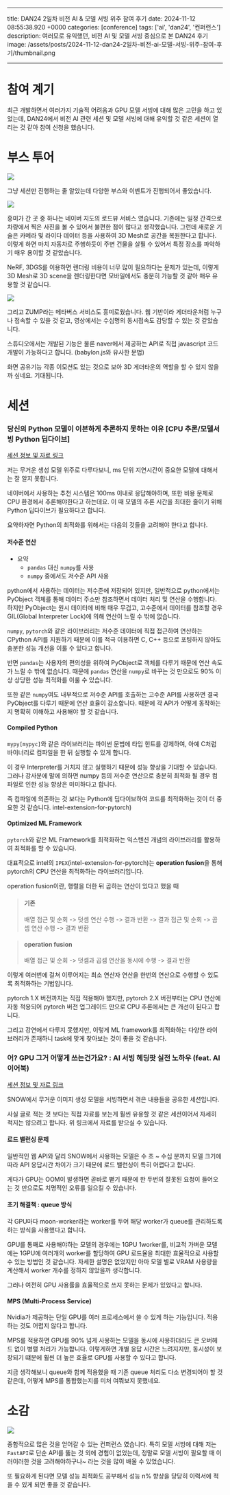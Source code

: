 

---
title: DAN24 2일차 비전 AI & 모델 서빙 위주 참여 후기
date: 2024-11-12 08:55:38.920 +0000
categories: [conference]
tags: ['ai', 'dan24', '컨퍼런스']
description: 여러모로 유익했던, 비전 AI 및 모델 서빙 중심으로 본 DAN24 후기
image: /assets/posts/2024-11-12-dan24-2일차-비전-ai-모델-서빙-위주-참여-후기/thumbnail.png

---

# 참여 계기
최근 개발하면서 여러가지 기술적 어려움과 GPU 모델 서빙에 대해 많은 고민을 하고 있었는데, DAN24에서 비전 AI 관련 세션 및 모델 서빙에 대해 유익할 것 같은 세션이 열리는 것 같아 참여 신청을 했습니다.
# 부스 투어
![](/assets/posts/2024-11-12-dan24-2일차-비전-ai-모델-서빙-위주-참여-후기/img0.png)

그냥 세션만 진행하는 줄 알았는데 다양한 부스와 이벤트가 진행되어서 좋았습니다.

![](/assets/posts/2024-11-12-dan24-2일차-비전-ai-모델-서빙-위주-참여-후기/img1.png)

흥미가 간 곳 중 하나는 네이버 지도의 로드뷰 서비스 였습니다. 기존에는 일정 간격으로 차량에서 찍은 사진을 볼 수 있어서 불편한 점이 많다고 생각했습니다. 
그런데 새로운 기술은 카메라 및 라이다 데이터 등을 사용하여 3D Mesh로 공간을 복원한다고 합니다. 이렇게 하면 마치 자동차로 주행하듯이 주변 건물을 살필 수 있어서 특정 장소를 파악하기 매우 용이할 것 같았습니다.

NeRF, 3DGS를 이용하면 렌더링 비용이 너무 많이 필요하다는 문제가 있는데, 이렇게 3D Mesh로 3D scene을 렌더링한다면 모바일에서도 충분히 가능할 것 같아 매우 유용할 것 같습니다.

![](/assets/posts/2024-11-12-dan24-2일차-비전-ai-모델-서빙-위주-참여-후기/img2.png)

그리고 ZUMP라는 메타버스 서비스도 흥미로웠습니다.
웹 기반이라 게더타운처럼 누구나 접속할 수 있을 것 같고, 영상에서는 수십명의 동시접속도 감당할 수 있는 것 같았습니다.

스튜디오에서는 개발된 기능은 물론 naver에서 제공하는 API로 직접 javascript 코드 개발이 가능하다고 합니다. (babylon.js와 유사한 문법)

화면 공유기능 각종 이모션도 있는 것으로 보아 3D 게더타운의 역할을 할 수 있지 않을까 싶네요. 기대됩니다.

# 세션

### 당신의 Python 모델이 이븐하게 추론하지 못하는 이유 [CPU 추론/모델서빙 Python 딥다이브]
[세션 정보 및 자료 링크](https://dan.naver.com/24/sessions/614)

저는 무거운 생성 모델 위주로 다루다보니, ms 단위 지연시간이 중요한 모델에 대해서는 잘 알지 못합니다.

네이버에서 사용하는 추천 시스템은 100ms 이내로 응답해야하며, 또한 비용 문제로 CPU 환경에서 추론해야한다고 하는데요. 이 때 모델의 추론 시간을 최대한 줄이기 위해 Python 딥다이브가 필요하다고 합니다.

요약하자면 Python의 최적화를 위해서는 다음의 것들을 고려해야 한다고 합니다.
#### 저수준 연산
- 요약
  - `pandas` 대신 `numpy`를 사용
  - `numpy` 중에서도 저수준 API 사용

python에서 사용하는 데이터는 저수준에 저장되어 있지만, 일반적으로 python에서는 PyObject 객체를 통해 데이터 주소만 참조하면서 데이터 처리 및 연산을 수행합니다.
하지만 PyObject는 원시 데이터에 비해 매우 무겁고, 고수준에서 데이터를 참조할 경우 GIL(Global Interpreter Lock)에 의해 연산이 느릴 수 밖에 없습니다.

`numpy`, `pytorch`와 같은 라이브러리는 저수준 데이터에 직접 접근하여 연산하는 CPython API를 지원하기 때문에 이를 적극 이용하면 C, C++ 등으로 포팅하지 않아도 충분한 성능 개선을 이룰 수 있다고 합니다.

반면 `pandas`는 사용자의 편의성을 위하여 PyObject로 객체를 다루기 때문에 연산 속도가 느릴 수 밖에 없습니다.
때문에 `pandas` 연산을 `numpy`로 바꾸는 것 만으로도 90% 이상 상당한 성능 최적화를 이룰 수 있습니다.

또한 같은 `numpy`여도 내부적으로 저수준 API를 호출하는 고수준 API를 사용하면 결국 PyObject를 다루기 때문에 연산 효율이 감소합니다. 때문에 각 API가 어떻게 동작하는지 명확히 이해하고 사용해야 할 것 같습니다.

#### Compiled Python
`mypy[mypyc]`와 같은 라이브러리는 파이썬 문법에 타입 힌트를 강제하여, 아예 C처럼 바이너리로 컴파일을 한 뒤 실행할 수 있게 합니다.

이 경우 Interpreter를 거치지 않고 실행하기 때문에 성능 향상을 기대할 수 있습니다. 그러나 강사분에 말에 의하면 numpy 등의 저수준 연산으로 충분히 최적화 될 경우 컴파일로 인한 성능 향상은 미미하다고 합니다.

즉 컴파일에 의존하는 것 보다는 Python에 딥다이브하여 코드를 최적화하는 것이 더 중요한 것 같습니다.
intel-extension-for-pytorch)
#### Optimized ML Framework
`pytorch`와 같은 ML Framework를 최적화하는 익스텐션 개념의 라이브러리를 활용하여 최적화를 할 수 있습니다.

대표적으로 intel의 `IPEX`(intel-extension-for-pytorch)는 **operation fusion**을 통해 pytorch의 CPU 연산을 최적화하는 라이브러리입니다.

operation fusion이란, 행렬을 더한 뒤 곱하는 연산이 있다고 했을 때

> #### 기존
> 배열 접근 및 순회 -> 덧셈 연산 수행 -> 결과 반환 -> 결과 접근 및 순회 -> 곱셈 연산 수행 -> 결과 반환

> #### operation fusion
> 배열 접근 및 순회 -> 덧셈과 곱셈 연산을 동시에 수행 -> 결과 반환

이렇게 여러번에 걸쳐 이루어지는 최소 연산자 연산을 한번의 연산으로 수행할 수 있도록 최적화하는 기법입니다.

pytorch 1.X 버전까지는 직접 적용해야 했지만, pytorch 2.X 버전부터는 CPU 연산에 자동 적용되어 pytorch 버전 업그레이드 만으로 CPU 추론에서는 큰 개선이 된다고 합니다.

그리고 강연에서 다루지 못했지만, 이렇게 ML framework를 최적화하는 다양한 라이브러리가 존재하니 task에 맞게 찾아보는 것이 좋을 것 같습니다.

### 어? GPU 그거 어떻게 쓰는건가요? : AI 서빙 헤딩팟 실전 노하우 (feat. AI 이어북)

[세션 정보 및 자료 링크](https://dan.naver.com/24/sessions/630)

SNOW에서 무거운 이미지 생성 모델을 서빙하면서 겪은 내용들을 공유한 세션입니다. 

사실 글로 적는 것 보다는 직접 자료를 보는게 훨씬 유용할 것 같은 세션이어서 자세히 적지는 않으려고 합니다. 위 링크에서 자료를 받으실 수 있습니다.

#### 로드 밸런싱 문제
일반적인 웹 API와 달리 SNOW에서 사용하는 모델은 수 초 ~ 수십 분까지 모델 크기에 따라 API 응답시간 차이가 크기 때문에 로드 밸런싱이 특히 어렵다고 합니다.

게다가 GPU는 OOM이 발생하면 곧바로 뻗기 때문에 한 두번의 잘못된 요청이 들어오는 것 만으로도 치명적인 오류를 일으킬 수 있습니다.

#### 초기 해결책 : queue 방식
각 GPU마다 moon-worker라는 worker를 두어 해당 worker가 queue를 관리하도록 하는 방식을 사용했다고 합니다.

GPU를 통째로 사용해야하는 모델의 경우에는 1GPU 1worker를, 비교적 가벼운 모델에는 1GPU에 여러개의 worker를 할당하여 GPU 로드율을 최대한 효율적으로 사용할 수 있는 방법인 것 같습니다. 자세한 설명은 없었지만 아마 모델 별로 VRAM 사용량을 계산해서 worker 개수를 정하지 않았을까 생각합니다.

그러나 여전히 GPU 사용률을 효율적으로 쓰지 못하는 문제가 있었다고 합니다.

#### MPS (Multi-Process Service)
Nvidia가 제공하는 단일 GPU를 여러 프로세스에서 쓸 수 있게 하는 기능입니다. 적용하는 것도 어렵지 않다고 합니다.

MPS를 적용하면 GPU를 90% 넘게 사용하는 모델을 동시에 사용하더라도 큰 오버헤드 없이 병렬 처리가 가능합니다.
이렇게하면 개별 응답 시간은 느려지지만, 동시성이 보장되기 떄문에 훨씬 더 높은 효율로 GPU를 사용할 수 있다고 합니다.

지금 생각해보니 queue와 함께 적용했을 때 기존 queue 처리도 다소 변경되어야 할 것 같은데, 어떻게 MPS를 통합했는지를 미처 여쭤보지 못했네요.

# 소감
![](/assets/posts/2024-11-12-dan24-2일차-비전-ai-모델-서빙-위주-참여-후기/img3.png)

종합적으로 많은 것을 얻어갈 수 있는 컨퍼런스 였습니다.
특히 모델 서빙에 대해 저는 `FastAPI`로 단순 API를 뚫는 것 외에 경험이 없었는데, 정말로 모델 서빙이 필요할 때 이러이러한 것을 고려해야하구나~ 라는 것을 많이 배울 수 있었습니다.

또 필요하게 된다면 모델 성능 최적화도 공부해서 성능 n% 향상을 당당히 이력서에 적을 수 있게 되면 좋을 것 같습니다.

        